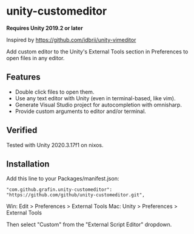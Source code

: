 # unity-customeditor

**Requires Unity 2019.2 or later**

Inspired by https://github.com/idbrii/unity-vimeditor

Add custom editor to the Unity's External Tools section in Preferences to open files in any editor.

## Features

* Double click files to open them.
* Use any text editor with Unity (even in terminal-based, like vim).
* Generate Visual Studio project for autocompletion with omnisharp.
* Provide custom arguments to editor and/or terminal.

## Verified

Tested with Unity 2020.3.17f1 on nixos.

## Installation

Add this line to your Packages/manifest.json:

    "com.github.grafin.unity-customeditor": "https://github.com/github/unity-customeditor.git",

Win: Edit > Preferences > External Tools
Mac: Unity > Preferences > External Tools

Then select "Custom" from the "External Script Editor" dropdown.
